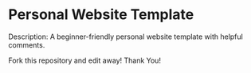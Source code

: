 # Personal Website Template

Description: A beginner-friendly personal website template with helpful comments.

Fork this repository and edit away!
Thank You!
